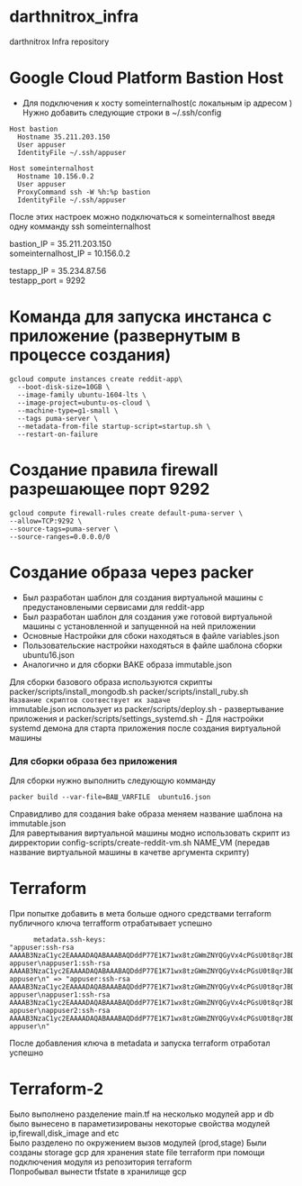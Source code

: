 # darthnitrox_infra
darthnitrox Infra repository

# Google Cloud Platform Bastion Host 

- Для подключения к хосту someinternalhost(с локальным ip адресом )  
Нужно добавить следующие строки в ~/.ssh/config  

```
Host bastion
  Hostname 35.211.203.150
  User appuser
  IdentityFile ~/.ssh/appuser

Host someinternalhost
  Hostname 10.156.0.2
  User appuser
  ProxyCommand ssh -W %h:%p bastion
  IdentityFile ~/.ssh/appuser

```
После этих настроек можно подключаться к someinternalhost введя одну комманду ssh someinternalhost

bastion_IP = 35.211.203.150  
someinternalhost_IP = 10.156.0.2  

testapp_IP = 35.234.87.56  
testapp_port = 9292  

# Команда для запуска инстанса с приложение (развернутым в процессе создания)
```
gcloud compute instances create reddit-app\ 
  --boot-disk-size=10GB \ 
  --image-family ubuntu-1604-lts \ 
  --image-project=ubuntu-os-cloud \ 
  --machine-type=g1-small \ 
  --tags puma-server \
  --metadata-from-file startup-script=startup.sh \ 
  --restart-on-failure
```

# Создание правила firewall разрешающее порт 9292
```
gcloud compute firewall-rules create default-puma-server \
--allow=TCP:9292 \
--source-tags=puma-server \
--source-ranges=0.0.0.0/0
```
    
# Создание образа через packer  
- Был разработан шаблон для создания виртуальной машины с предустановлеными сервисами для reddit-app
- Был разработан шаблон для создания уже готовой виртуальной машины с установленной и запущенной на ней приложении  
- Основные Настройки для сбоки находяться в файле variables.json  
- Пользовательские настройки находяться в файле шаблона сборки ubuntu16.json   
- Аналогично и для сборки BAKE образа immutable.json  

Для сборки базового образа используются скрипты packer/scripts/install_mongodb.sh packer/scripts/install_ruby.sh  
`Название скриптов соотвествует их задаче`  
immutable.json использует из packer/scripts/deploy.sh - развертывание приложения и packer/scripts/settings_systemd.sh - Для настройки systemd демона для старта приложения после создания виртуальной машины

### Для сборки образа без приложения
Для сборки нужно выполнить следующую комманду
```
packer build --var-file=ВАШ_VARFILE  ubuntu16.json
```
Справидливо для создания bake образа меняем название шаблона на immutable.json  
Для равертывания виртуальной машины модно использовать скрипт из дирректории  config-scripts/create-reddit-vm.sh NAME_VM (передав название виртуальной машины в качетве аргумента скрипту)

# Terraform  

При попытке добавить в мета больше одного средствами terraform публичного ключа terrafform отрабатывает успешно 
```
      metadata.ssh-keys:                                   "appuser:ssh-rsa AAAAB3NzaC1yc2EAAAADAQABAAABAQDddP77E1K71wx8tzGWmZNYQGyVx4cPGsU0t8qrJBDSTW4vMlXlLRczEjohJG3K7tumsMrbvOhq7QSqlYxtdFiHtVDVaAZ1dGHgNTuChDMWgn0KT0fcYEfY1q9xh6yfHqVwdgo/YakhlgXFMtm1Knmr/YrEoFinqyu39Avm1lQx/H3eIQsxBek0vuK9GDZ8+Fd7bTrIeUy4dx7xPqLTZmw1ffIyBNNIPwfKy59QRpeiXjtuZ080CjF2RCCd9k6eNwISGS6AX4P1c6cJEcEMbCm/1l9/wxas7bv00PMOpia3H2sJp7+y6D/wSpp5XopBBrIR1lxnl6Rd06WBzr4ZaHvH appuser\nappuser1:ssh-rsa AAAAB3NzaC1yc2EAAAADAQABAAABAQDddP77E1K71wx8tzGWmZNYQGyVx4cPGsU0t8qrJBDSTW4vMlXlLRczEjohJG3K7tumsMrbvOhq7QSqlYxtdFiHtVDVaAZ1dGHgNTuChDMWgn0KT0fcYEfY1q9xh6yfHqVwdgo/YakhlgXFMtm1Knmr/YrEoFinqyu39Avm1lQx/H3eIQsxBek0vuK9GDZ8+Fd7bTrIeUy4dx7xPqLTZmw1ffIyBNNIPwfKy59QRpeiXjtuZ080CjF2RCCd9k6eNwISGS6AX4P1c6cJEcEMbCm/1l9/wxas7bv00PMOpia3H2sJp7+y6D/wSpp5XopBBrIR1lxnl6Rd06WBzr4ZaHvH appuser\n" => "appuser:ssh-rsa AAAAB3NzaC1yc2EAAAADAQABAAABAQDddP77E1K71wx8tzGWmZNYQGyVx4cPGsU0t8qrJBDSTW4vMlXlLRczEjohJG3K7tumsMrbvOhq7QSqlYxtdFiHtVDVaAZ1dGHgNTuChDMWgn0KT0fcYEfY1q9xh6yfHqVwdgo/YakhlgXFMtm1Knmr/YrEoFinqyu39Avm1lQx/H3eIQsxBek0vuK9GDZ8+Fd7bTrIeUy4dx7xPqLTZmw1ffIyBNNIPwfKy59QRpeiXjtuZ080CjF2RCCd9k6eNwISGS6AX4P1c6cJEcEMbCm/1l9/wxas7bv00PMOpia3H2sJp7+y6D/wSpp5XopBBrIR1lxnl6Rd06WBzr4ZaHvH appuser\nappuser1:ssh-rsa AAAAB3NzaC1yc2EAAAADAQABAAABAQDddP77E1K71wx8tzGWmZNYQGyVx4cPGsU0t8qrJBDSTW4vMlXlLRczEjohJG3K7tumsMrbvOhq7QSqlYxtdFiHtVDVaAZ1dGHgNTuChDMWgn0KT0fcYEfY1q9xh6yfHqVwdgo/YakhlgXFMtm1Knmr/YrEoFinqyu39Avm1lQx/H3eIQsxBek0vuK9GDZ8+Fd7bTrIeUy4dx7xPqLTZmw1ffIyBNNIPwfKy59QRpeiXjtuZ080CjF2RCCd9k6eNwISGS6AX4P1c6cJEcEMbCm/1l9/wxas7bv00PMOpia3H2sJp7+y6D/wSpp5XopBBrIR1lxnl6Rd06WBzr4ZaHvH appuser\nappuser2:ssh-rsa AAAAB3NzaC1yc2EAAAADAQABAAABAQDddP77E1K71wx8tzGWmZNYQGyVx4cPGsU0t8qrJBDSTW4vMlXlLRczEjohJG3K7tumsMrbvOhq7QSqlYxtdFiHtVDVaAZ1dGHgNTuChDMWgn0KT0fcYEfY1q9xh6yfHqVwdgo/YakhlgXFMtm1Knmr/YrEoFinqyu39Avm1lQx/H3eIQsxBek0vuK9GDZ8+Fd7bTrIeUy4dx7xPqLTZmw1ffIyBNNIPwfKy59QRpeiXjtuZ080CjF2RCCd9k6eNwISGS6AX4P1c6cJEcEMbCm/1l9/wxas7bv00PMOpia3H2sJp7+y6D/wSpp5XopBBrIR1lxnl6Rd06WBzr4ZaHvH appuser\n"
```

После добавления ключа в metadata и запуска terraform отработал успешно

# Terraform-2
Было выполнено разделение main.tf на несколько модулей app и db было вынесено в параметизированы некоторые свойства модулей ip,firewall,disk_image and etc  
Было разделено по окружением вызов модулей (prod,stage)
Были созданы storage  gcp для хранения state file terraform при помощи подключения модуля из репозитория terraform  
Попробывал вынести tfstate в хранилище gcp
